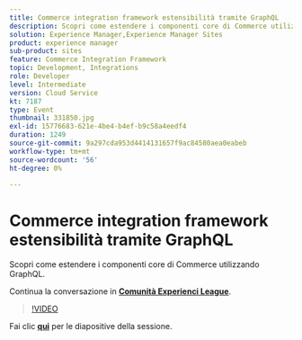 ```yaml
---
title: Commerce integration framework estensibilità tramite GraphQL
description: Scopri come estendere i componenti core di Commerce utilizzando GraphQL. Questa sessione è stata distribuita come parte dell’evento Contenuto Adobe Developers Live.
solution: Experience Manager,Experience Manager Sites
product: experience manager
sub-product: sites
feature: Commerce Integration Framework
topic: Development, Integrations
role: Developer
level: Intermediate
version: Cloud Service
kt: 7187
type: Event
thumbnail: 331850.jpg
exl-id: 15776683-621e-4be4-b4ef-b9c58a4eedf4
duration: 1249
source-git-commit: 9a297cda953d4414131657f9ac84580aea0eabeb
workflow-type: tm+mt
source-wordcount: '56'
ht-degree: 0%

---
```


# Commerce integration framework estensibilità tramite GraphQL

Scopri come estendere i componenti core di Commerce utilizzando GraphQL.

Continua la conversazione in **[Comunità Experienci League](https://adobe.ly/36Yd3v6)**.

>[!VIDEO](https://video.tv.adobe.com/v/331850/?quality=12&learn=on&hidetitle=true)

Fai clic **[qui](/help/adobe-developers-live/assets/cif-extensibility-graphql.pdf)** per le diapositive della sessione.
